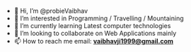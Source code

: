 - 👋 Hi, I’m @probieVaibhav
- 👀 I’m interested in Programming / Travelling / Mountaining
- 🌱 I’m currently learning Latest computer technologies
- 💞️ I’m looking to collaborate on Web Applications mainly
- 📫 How to reach me email: **vaibhavji1999@gmail.com**

<!---
probieVaibhav/probieVaibhav is a ✨ special ✨ repository because its `README.md` (this file) appears on your GitHub profile.
You can click the Preview link to take a look at your changes.
--->
